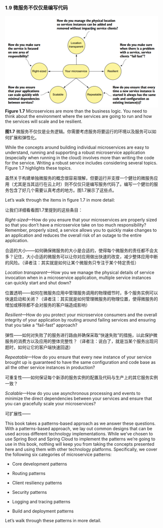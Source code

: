 ### 1.9 微服务不仅仅是编写代码

![](/assets/figure1.7.png)**Figure 1.7** Microservices are more than the business logic. You need to think about the environment where the services are going to run and how the services will scale and be resilient.

**图1.7** 微服务不仅仅是业务逻辑。你需要考虑服务将要运行的环境以及服务可以如何扩展和弹性化。

While the concepts around building individual microservices are easy to understand, running and supporting a robust microservice application \(especially when running in the cloud\) involves more than writing the code for the service. Writing a robust service includes considering several topics. Figure 1.7 highlights these topics.

虽然关于构建单独微服务的概念很容易理解，但要运行并支撑一个健壮的微服务应用（尤其是当其运行在云上时）则不仅仅只是编写服务代码了。编写一个健壮的服务包含了好几个需要认真考虑的地方。图1.7展示了这些点。

Let’s walk through the items in figure 1.7 in more detail:

让我们详细看看图1.7里提到的这些条目：

_Right-sized_—How do you ensure that your microservices are properly sized so that you don’t have a microservice take on too much responsibility? Remember, properly sized, a service allows you to quickly make changes to an application and reduces the overall risk of an outage to the entire application.

合适的大小——如何确保微服务的大小是合适的，使得每个微服务的责任都不会太多？记住，大小合适的微服务可以让你对应用做出快速的改变，减少整体应用中断的风险。（译者注：其实就是如何让某个微服务只专注于某个特定责任）

_Location transparent_—How you we manage the physical details of service invocation when in a microservice application, multiple service instances can quickly start and shut down?

位置透明——如何在微服务应用中管理服务调用的物理细节时，多个服务实例可以快速启动和关闭？（译者注：其实就是如何管理微服务的物理位置，使得微服务的增加或移除都不会对服务的客户端造成影响）

_Resilient_—How do you protect your microservice consumers and the overall integrity of your application by routing around failing services and ensuring that you take a “fail-fast” approach?

弹性——如何对失败了的服务进行路由并确保采取“快速失败”的措施，以此保护微服务的消费方以及应用的整体完整性？（译者注：说白了，就是当某个服务出现问题时，如何让它的客户端快速回退）

_Repeatable_—How do you ensure that every new instance of your service brought up is guaranteed to have the same configuration and code base as all the other service instances in production?

可重复性——如何保证每个新添的服务实例的配置及代码与生产上的其它服务实例一致？

_Scalable_—How do you use asynchronous processing and events to minimize the direct dependencies between your services and ensure that you can gracefully scale your microservices?

可扩展性——

This book takes a patterns-based approach as we answer these questions. With a patterns-based approach, we lay out common designs that can be used across different technology implementations. While we’ve chosen to use Spring Boot and Spring Cloud to implement the patterns we’re going to use in this book, nothing will keep you from taking the concepts presented here and using them with other technology platforms. Specifically, we cover the following six categories of microservice patterns:

* Core development patterns

* Routing patterns

* Client resiliency patterns

* Security patterns

* Logging and tracing patterns

* Build and deployment patterns

Let’s walk through these patterns in more detail.

